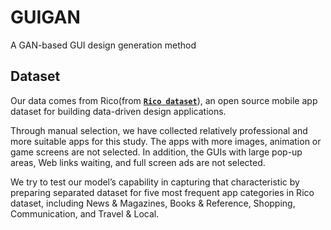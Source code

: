 # GUIGAN
A GAN-based GUI design generation method

## Dataset
Our data comes from Rico(from **[`Rico dataset`](http://interactionmining.org/rico)**), an open source mobile app dataset for building data-driven design applications. 

Through manual selection, we have collected relatively professional and more suitable apps for this study. The apps with more images, animation or game screens are not selected. In addition, the GUIs with large pop-up areas, Web links waiting, and full screen ads are not selected.

We try to test our model’s capability in capturing that characteristic by preparing separated dataset for five most frequent app categories in Rico dataset, including News & Magazines, Books & Reference, Shopping, Communication, and Travel & Local. 
